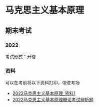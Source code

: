 # 马克思主义基本原理

## 期末考试

### 2022

考试形式：开卷

### 资料

可以在考前将以下资料打印，带进考场

* <a href="{{ site.storage_pub1 }}/download/the_basic_principles_of_marxism/2022%E9%A9%AC%E5%85%8B%E6%80%9D%E4%B8%BB%E4%B9%89%E5%9F%BA%E6%9C%AC%E5%8E%9F%E7%90%86_%E8%B5%84%E6%96%991.pdf" target="_blank">2022马克思主义基本原理_资料1</a>
* <a href="{{ site.storage_pub1 }}/download/the_basic_principles_of_marxism/2022%E9%A9%AC%E5%85%8B%E6%80%9D%E4%B8%BB%E4%B9%89%E5%9F%BA%E6%9C%AC%E5%8E%9F%E7%90%86%E6%A6%82%E8%AE%BA%E8%80%83%E8%AF%95%E8%BE%A8%E6%9E%90%E9%A2%98.pdf" target="_blank">2022马克思主义基本原理概论考试辨析题</a>









